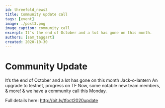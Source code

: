 ```yaml
---
id: threefold_news3
title: Community update call
tags: [event]
image: ./post3.png
image_caption: community call
excerpt: It’s the end of October and a lot has gone on this month.
authors: [sam_taggart]
created: 2020-10-30
---
```



# Community Update

It’s the end of October and a lot has gone on this month Jack-o-lantern An upgrade to testnet, progress on TF Now, some notable new team members, & more! & we have a community call this Monday.

Full details here: http://bit.ly/tfoct2020update